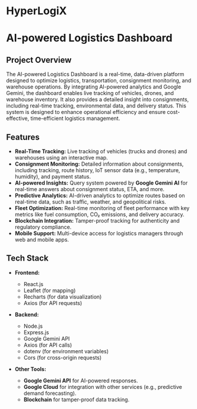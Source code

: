 # HyperLogiX
# AI-powered Logistics Dashboard

## Project Overview

The AI-powered Logistics Dashboard is a real-time, data-driven platform designed to optimize logistics, transportation, consignment monitoring, and warehouse operations. By integrating AI-powered analytics and Google Gemini, the dashboard enables live tracking of vehicles, drones, and warehouse inventory. It also provides a detailed insight into consignments, including real-time tracking, environmental data, and delivery status. This system is designed to enhance operational efficiency and ensure cost-effective, time-efficient logistics management.

## Features

- **Real-Time Tracking:** Live tracking of vehicles (trucks and drones) and warehouses using an interactive map.
- **Consignment Monitoring:** Detailed information about consignments, including tracking, route history, IoT sensor data (e.g., temperature, humidity), and payment status.
- **AI-powered Insights:** Query system powered by **Google Gemini AI** for real-time answers about consignment status, ETA, and more.
- **Predictive Analytics:** AI-driven analytics to optimize routes based on real-time data, such as traffic, weather, and geopolitical risks.
- **Fleet Optimization:** Real-time monitoring of fleet performance with key metrics like fuel consumption, CO₂ emissions, and delivery accuracy.
- **Blockchain Integration:** Tamper-proof tracking for authenticity and regulatory compliance.
- **Mobile Support:** Multi-device access for logistics managers through web and mobile apps.

## Tech Stack

- **Frontend:**
  - React.js
  - Leaflet (for mapping)
  - Recharts (for data visualization)
  - Axios (for API requests)

- **Backend:**
  - Node.js
  - Express.js
  - Google Gemini API
  - Axios (for API calls)
  - dotenv (for environment variables)
  - Cors (for cross-origin requests)

- **Other Tools:**
  - **Google Gemini API** for AI-powered responses.
  - **Google Cloud** for integration with other services (e.g., predictive demand forecasting).
  - **Blockchain** for tamper-proof data tracking.
